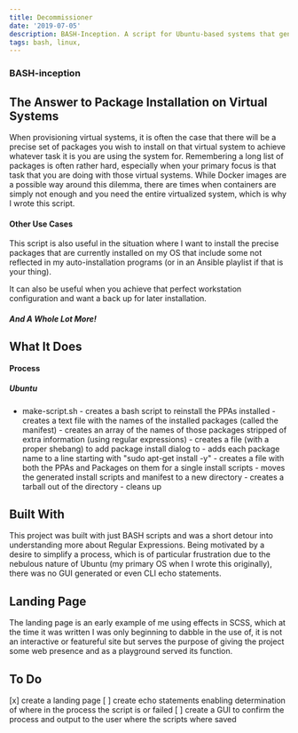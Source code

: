 ```yaml
---
title: Decommissioner
date: '2019-07-05'
description: BASH-Inception. A script for Ubuntu-based systems that generates installation scripts based on a system's currently installed packages and PPAs.
tags: bash, linux,
---
```


### BASH-inception

## The Answer to Package Installation on Virtual Systems

When provisioning virtual systems, it is often the case that there will be a precise set of packages you wish to install on that virtual system to achieve whatever task it is you are using the system for. Remembering a long list of packages is often rather hard, especially when your primary focus is that task that you are doing with those virtual systems. While Docker images are a possible way around this dilemma, there are times when containers are simply not enough and you need the entire virtualized system, which is why I wrote this script.

#### Other Use Cases

This script is also useful in the situation where I want to install the precise packages that are currently installed on my OS that include some not reflected in my auto-installation programs (or in an Ansible playlist if that is your thing).

It can also be useful when you achieve that perfect workstation configuration and want a back up for later installation.

##### And A Whole Lot More!

## What It Does

**Process**

##### Ubuntu

- make-script.sh - creates a bash script to reinstall the PPAs installed - creates a text file with the names of the installed packages (called the manifest) - creates an array of the names of those packages stripped of extra information (using regular expressions) - creates a file (with a proper shebang) to add package install dialog to - adds each package name to a line starting with "sudo apt-get install -y" - creates a file with both the PPAs and Packages on them for a single install scripts - moves the generated install scripts and manifest to a new directory - creates a tarball out of the directory - cleans up

## Built With

This project was built with just BASH scripts and was a short detour into understanding more about Regular Expressions. Being motivated by a desire to simplify a process, which is of particular frustration due to the nebulous nature of Ubuntu (my primary OS when I wrote this originally), there was no GUI generated or even CLI echo statements.

## Landing Page

The landing page is an early example of me using effects in SCSS, which at the time it was written I was only beginning to dabble in the use of, it is not an interactive or featureful site but serves the purpose of giving the project some web presence and as a playground served its function.

## To Do

[x] create a landing page
[ ] create echo statements enabling determination of where in the process the script is or failed
[ ] create a GUI to confirm the process and output to the user where the scripts where saved
